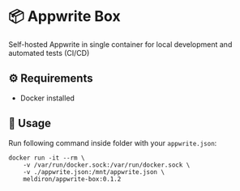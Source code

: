 # 📦 Appwrite Box

Self-hosted Appwrite in single container for local development and automated tests (CI/CD)

## ⚙️ Requirements

- Docker installed

## 📖 Usage

Run following command inside folder with your `appwrite.json`:

```
docker run -it --rm \
    -v /var/run/docker.sock:/var/run/docker.sock \
    -v ./appwrite.json:/mnt/appwrite.json \
    meldiron/appwrite-box:0.1.2
```
